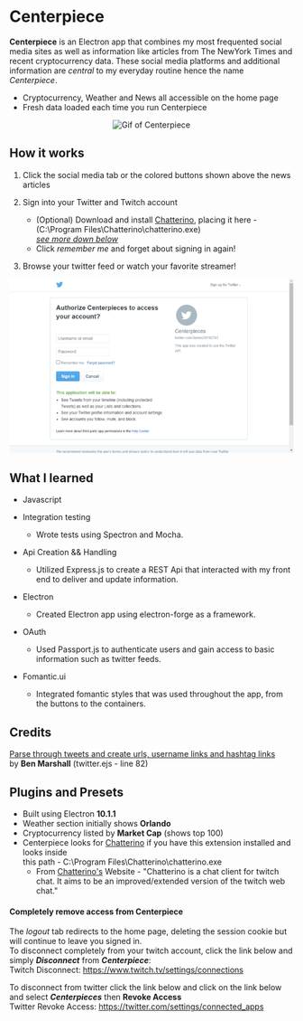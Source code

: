 # Centerpiece
**Centerpiece** is an Electron app that combines my most frequented social media sites as well as information like articles from The NewYork Times and recent cryptocurrency data. These social media platforms and additional information are *central* to my everyday routine hence the name *Centerpiece*. 

- Cryptocurrency, Weather and News all accessible on the home page
- Fresh data loaded each time you run Centerpiece

<p align="center">
  <img src="screenshots/centerpiece.gif" alt="Gif of Centerpiece"/>
</p>


## How it works

1. Click the social media tab or the colored buttons shown above the news articles

2. Sign into your Twitter and Twitch account
    - (Optional) Download and install [Chatterino](https://chatterino.com/), placing it here - (C:\Program Files\Chatterino\chatterino.exe) <br>
    *[see more down below](#chatterinoLink)*
    - Click *remember me* and forget about signing in again!
    
3. Browse your twitter feed or watch your favorite streamer!


<p align="center">
  <img src="screenshots/twitter-signin.png" alt="Centerpiece Home Page" />
</p>

## What I learned
- Javascript

- Integration testing
    - Wrote tests using Spectron and Mocha.
- Api Creation && Handling
    - Utilized Express.js to create a REST Api that interacted with my front end to deliver and update information.
- Electron
    - Created Electron app using electron-forge as a framework.
- OAuth
    - Used Passport.js to authenticate users and gain access to basic information such as twitter feeds.
- Fomantic.ui
    - Integrated fomantic styles that was used throughout the app, from the buttons to the containers.

## Credits
[Parse through tweets and create urls, username links and hashtag links](https://www.benmarshall.me/parse-twitter-hashtags/)
<br> by **Ben Marshall** (twitter.ejs - line 82)


## <a name="chatterinoLink"></a> Plugins and Presets
- Built using Electron **10.1.1**
- Weather section initially shows **Orlando**
- Cryptocurrency listed by **Market Cap** (shows top 100)
- Centerpiece looks for [Chatterino](https://chatterino.com/) if you have this extension installed and looks inside <br> this path - C:\Program Files\Chatterino\chatterino.exe
  - From [Chatterino's](https://chatterino.com/) Website - "Chatterino is a chat client for twitch chat. It aims to be an improved/extended version of the twitch web chat."

#### Completely remove access from Centerpiece

The *logout* tab redirects to the home page, deleting the session cookie but will continue to leave you signed in. <br>
To disconnect completely from your twitch account, click the link below and simply ***Disconnect*** from ***Centerpiece***: <br>
Twitch Disconnect: https://www.twitch.tv/settings/connections
<br>

To disconnect from twitter click the link below and click on the link below and select ***Centerpieces*** then **Revoke Access** <br>
Twitter Revoke Access: https://twitter.com/settings/connected_apps

